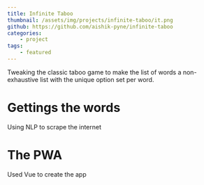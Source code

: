 ```yaml
---
title: Infinite Taboo
thumbnail: /assets/img/projects/infinite-taboo/it.png
github: https://github.com/aishik-pyne/infinite-taboo
categories:
    - project
tags:
    - featured
---
```


Tweaking the classic taboo game to make the list of words a non-exhaustive list with the unique option set per word.

<!--more-->

# Gettings the words

Using NLP to scrape the internet

# The PWA

Used Vue to create the app
 